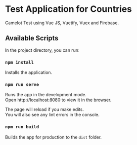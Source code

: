 # Test Application for Countries

Camelot Test using Vue JS, Vuetify, Vuex and Firebase.

## Available Scripts

In the project directory, you can run:

### `npm install`

Installs the application.

### `npm run serve`

Runs the app in the development mode.<br>
Open http://localhost:8080 to view it in the browser.

The page will reload if you make edits.<br>
You will also see any lint errors in the console.

### `npm run build`

Builds the app for production to the `dist` folder.
